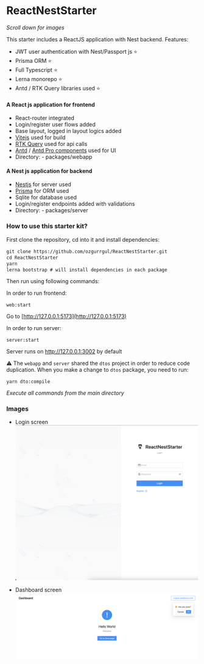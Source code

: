 # ReactNestStarter

*Scroll down for images*

This starter includes a ReactJS application with Nest backend. Features:

- JWT user authentication with Nest/Passport js ⭐
- Prisma ORM ⭐
- Full Typescript ⭐
- Lerna monorepo ⭐
- Antd / RTK Query libraries used ⭐

#### A React js application for frontend
- React-router integrated
- Login/register user flows added
- Base layout, logged in layout logics added
- [Vitejs](https://vitejs.dev/) used for build
- [RTK Query](https://redux-toolkit.js.org/rtk-query/overview) used for api calls
- [Antd](https://github.com/ant-design/ant-design) / [Antd Pro components](https://procomponents.ant.design/en-US/components/) used for UI
- Directory: - packages/webapp

#### A Nest js application for backend
- [Nestjs](https://nestjs.com/) for server used
- [Prisma](https://www.prisma.io/) for ORM used
- Sqlite for database used
- Login/register endpoints added with validations
- Directory: - packages/server

### How to use this starter kit?

First clone the repository, cd into it and install dependencies:

```
git clone https://github.com/ozgurrgul/ReactNestStarter.git
cd ReactNestStarter
yarn
lerna bootstrap # will install dependencies in each package
```

Then run using following commands:

In order to run frontend:

```
web:start
```

Go to [http://127.0.0.1:5173](http://127.0.0.1:5173)

In order to run server:

```
server:start
```

Server runs on http://127.0.0.1:3002 by default

⚠️ The `webapp` and `server` shared the `dtos` project in order to reduce code duplication. When you make a change to `dtos` package, you need to run:

```
yarn dto:compile
```

*Execute all commands from the main directory*

### Images

- Login screen ![Login screen](https://github.com/ozgurrgul/ReactNestStarter/blob/main/images/1.png?raw=true)

- Dashboard screen ![Dashboard screen](https://github.com/ozgurrgul/ReactNestStarter/blob/main/images/2.png?raw=true)
